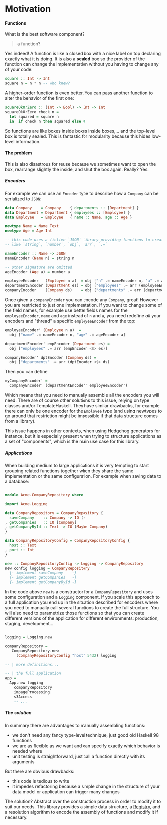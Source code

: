 # Motivation


#### Functions

What is the best software component?

> a function?

Yes indeed! A function is like a closed box with a nice label on top declaring exactly what it is doing.
It is also a **sealed** box so the provider of the function can change the implementation without you having to change any of your code:

```haskell
square :: Int -> Int
square n = n * n -- who knew?
```

A higher-order function is even better. You can pass another function to alter the behavior of the first one:

```haskell
squareOkOrZero :: (Int -> Bool) -> Int -> Int
squareOkOrZero check n =
  let squared = square n
  in  if check n then squared else 0
```

So functions are like boxes inside boxes inside boxes,... and the top-level box is totally sealed. This is fantastic
for modularity because this hides low-level information.

#### The problem

This is also disastrous for reuse because we sometimes want to open the box, rearrange slightly the inside, and shut the box again. Really? Yes.

##### Encoders

For example we can use an `Encoder` type to describe how a `Company` can be serialized to `JSON`:
```haskell
data Company    = Company    { departments :: [Department] }
data Department = Department { employees :: [Employee] }
data Employee   = Employee   { name :: Name, age :: Age }

newtype Name = Name Text
newtype Age = Age Int

-- this code uses a fictive `JSON` library providing functions to create JSON values
-- like `string`, `number`, `obj`, `arr`, `.=`

nameEncoder :: Name -> JSON
nameEncoder (Name n) = string n

-- other signature are omitted
ageEncoder (Age a) = number a

employeeEncoder   (Employee n a)  = obj ["n" .= nameEncoder n, "a" .= ageEncoder a]
departmentEncoder (Department es) = obj ["employees" .= arr (employeeEncoder <$> es)]
companyEncoder    (Company ds)    = obj ["departments" .= arr (departmentEncoder <$> ds)]
```

Once given a `companyEncoder` you can encode any `Company`, great! However you are restricted to just one implementation. If you want to change some of the field names, for example use better fields names for the `employeeEncoder`, `name` and `age` instead of `n` and `a`, you need redefine *all* your encoders and "thread" a specific `employeeEncoder` from the top:
```haskell
employeeEncoder' (Employee n a)  =
  obj ["name" .= nameEncoder n, "age" .= ageEncoder a]

departmentEncoder' empEncoder (Department es) =
  obj ["employees" .= arr (empEncoder <$> es)]

companyEncoder' dptEncoder (Company ds) =
  obj ["departments" .= arr (dptEncoder <$> ds)
```

Then you can define
```haskell
myCompanyEncoder' =
  companyEncoder' (departmentEncoder' employeeEncoder')
```
Which means that you need to manually assemble all the encoders you will need. There are of course other solutions to this issue, relying on type classes and/or TemplateHaskell. They have similar drawbacks, for example there can only be one encoder for the `Employee` type (and using newtypes to go around that restriction might be impossible if that data structure comes from a library).

This issue happens in other contexts, when using Hedgehog generators for instance, but it is especially present when trying to structure applications as a set of "components", which is the main use case for this library.

##### Applications

When building medium to large applications it is very tempting to start grouping related functions together when they share the same implementation or the same configuration. For example when saving data to a database:
```haskell

module Acme.CompanyRepository where

import Acme.Logging

data CompanyRepository = CompanyRepository {
  saveCompany    :: Company -> IO ()
, getCompanies   :: IO [Company]
, getCompanyById :: Text -> IO (Maybe Company)
}

data CompanyRepositoryConfig = CompanyRepositoryConfig {
  host :: Text
, port :: Int
}

new :: CompanyRepositoryConfig -> Logging -> CompanyRepository
new config logging = CompanyRepository
  {- implement saveCompany    -}
  {- implement getCompanies   -}
  {- implement getCompanyById -}
```

In the code above `new` is a constructor for a `CompanyRepository` and uses some configuration and a `Logging` component. If you scale this approach to a full application you end up in the situation described for encoders where you need to manually call several functions to create the full structure. You will also need to parametrize those functions so that you can create different versions of the application for different environments: production, staging, development...
```haskell

logging = Logging.new

companyRepository =
   CompanyRepository.new
     (CompanyRepositoryConfig "host" 5432) logging

-- | more definitions...

-- | the full application
app =
  App.new logging
    companyRepository
    impageProcessing
    s3Access
    -- ...
```

##### The solution

In summary there are advantages to manually assembling functions:

 - we don't need any fancy type-level technique, just good old Haskell 98 functions
 - we are as flexible as we want and can specify exactly which behavior is needed where
 - unit testing is straightforward, just call a function directly with its arguments

But there are obvious drawbacks:

 - this code is tedious to write
 - it impedes refactoring because a simple change in the structure of your data model or application can trigger many changes

The solution? Abstract over the construction process in order to modify it to suit our needs. This library provides a simple data structure, a [Registry](./registry.md), and a resolution algorithm to encode the assembly of functions and modify it if necessary.
